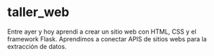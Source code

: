 # taller_web

Entre ayer y hoy aprendí a crear un sitio web con HTML, CSS y el framework Flask. Aprendimos a conectar APIS de sitios webs para la extracción de datos.
